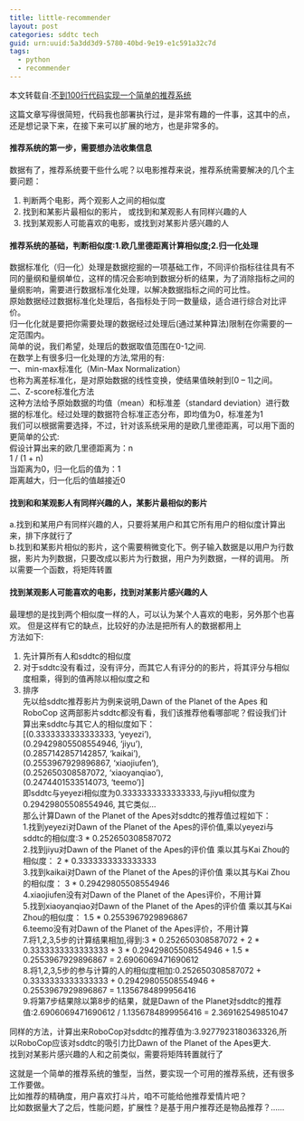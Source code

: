 ```yaml
---
title: little-recommender
layout: post
categories: sddtc tech
guid: urn:uuid:5a3dd3d9-5780-40bd-9e19-e1c591a32c7d
tags:
  - python
  - recommender
---
```


本文转载自:[不到100行代码实现一个简单的推荐系统](http://www.kai-zhou.com/recommandation-system-implement-in-100-line/)  

这篇文章写得很简短，代码我也部署执行过，是非常有趣的一件事，这其中的点，还是想记录下来，在接下来可以扩展的地方，也是非常多的。  

#### 推荐系统的第一步，需要想办法收集信息

数据有了，推荐系统要干些什么呢？以电影推荐来说，推荐系统需要解决的几个主要问题：  
1. 判断两个电影，两个观影人之间的相似度  
2. 找到和某影片最相似的影片， 或找到和某观影人有同样兴趣的人  
3. 找到某观影人可能喜欢的电影，或找到对某影片感兴趣的人  


#### 推荐系统的基础，判断相似度:1.欧几里德距离计算相似度;2.归一化处理
数据标准化（归一化）处理是数据挖掘的一项基础工作，不同评价指标往往具有不同的量纲和量纲单位，这样的情况会影响到数据分析的结果，为了消除指标之间的量纲影响，需要进行数据标准化处理，以解决数据指标之间的可比性。  
原始数据经过数据标准化处理后，各指标处于同一数量级，适合进行综合对比评价。   
归一化化就是要把你需要处理的数据经过处理后(通过某种算法)限制在你需要的一定范围内。  
简单的说，我们希望，处理后的数据取值范围在0-1之间.   
在数学上有很多归一化处理的方法,常用的有:  
一、min-max标准化（Min-Max Normalization）  
也称为离差标准化，是对原始数据的线性变换，使结果值映射到[0 – 1]之间。  
二、Z-score标准化方法  
这种方法给予原始数据的均值（mean）和标准差（standard deviation）进行数据的标准化。经过处理的数据符合标准正态分布，即均值为0，标准差为1  
我们可以根据需要选择，不过，针对该系统采用的是欧几里德距离，可以用下面的更简单的公式:  
假设计算出来的欧几里德距离为：n  
1 / (1 + n)  
当距离为0，归一化后的值为：1  
距离越大，归一化后的值越接近0  

#### 找到和和某观影人有同样兴趣的人，某影片最相似的影片  
a.找到和某用户有同样兴趣的人，只要将某用户和其它所有用户的相似度计算出来，排下序就行了  
b.找到和某影片相似的影片，这个需要稍微变化下。例子输入数据是以用户为行数据，影片为列数据，只要改成以影片为行数据，用户为列数据，一样的调用。 所以需要一个函数，将矩阵转置  

#### 找到某观影人可能喜欢的电影，找到对某影片感兴趣的人
最理想的是找到两个相似度一样的人，可以认为某个人喜欢的电影，另外那个也喜欢。 但是这样有它的缺点，比较好的办法是把所有人的数据都用上  
方法如下:  
1. 先计算所有人和sddtc的相似度  
2. 对于sddtc没有看过，没有评分，而其它人有评分的的影片，将其评分与相似度相乘，得到的值再除以相似度之和  
3. 排序  
先以给sddtc推荐影片为例来说明,Dawn of the Planet of the Apes 和 RoboCop 这两部影片sddtc都没有看，我们该推荐他看哪部呢？假设我们计算出来sddtc与其它人的相似度如下：  
[(0.3333333333333333, ‘yeyezi’),  
(0.29429805508554946, ‘jiyu’),  
(0.2857142857142857, ‘kaikai’),  
(0.2553967929896867, ‘xiaojiufen’),  
(0.252650308587072, ‘xiaoyanqiao’),  
(0.2474401533514073, ‘teemo’)]  
即sddtc与yeyezi相似度为0.3333333333333333,与jiyu相似度为0.29429805508554946, 其它类似…   
那么计算Dawn of the Planet of the Apes对sddtc的推荐值过程如下：  
1.找到yeyezi对Dawn of the Planet of the Apes的评价值,乘以yeyezi与sddtc的相似度:3 *  0.252650308587072  
2.找到jiyu对Dawn of the Planet of the Apes的评价值  乘以其与Kai Zhou的相似度： 2 * 0.3333333333333333  
3.找到kaikai对Dawn of the Planet of the Apes的评价值  乘以其与Kai Zhou的相似度： 3 * 0.29429805508554946  
4.xiaojiufen没有对Dawn of the Planet of the Apes评价，不用计算  
5.找到xiaoyanqiao对Dawn of the Planet of the Apes的评价值  乘以其与Kai Zhou的相似度： 1.5 * 0.2553967929896867  
6.teemo没有对Dawn of the Planet of the Apes评价，不用计算  
7.将1,2,3,5步的计算结果相加,得到:3 * 0.252650308587072 + 2 * 0.3333333333333333 + 3 * 0.29429805508554946 + 1.5 * 0.2553967929896867 = 2.6906069471690612  
8.将1,2,3,5步的参与计算的人的相似度相加:0.252650308587072 + 0.3333333333333333 + 0.29429805508554946 + 0.2553967929896867 = 1.1356784899956416  
9.将第7步结果除以第8步的结果，就是Dawn of the Planet对sddtc的推荐值:2.6906069471690612 / 1.1356784899956416 = 2.369162549851047  

同样的方法，计算出来RoboCop对sddtc的推荐值为:3.9277923180363326,所以RoboCop应该对sddtc的吸引力比Dawn of the Planet of the Apes更大.   
找到对某影片感兴趣的人和之前类似，需要将矩阵转置就行了  

这就是一个简单的推荐系统的雏型，当然，要实现一个可用的推荐系统，还有很多工作要做。  
比如推荐的精确度，用户喜欢打斗片，咱不可能给他推荐爱情片吧？  
比如数据量大了之后，性能问题，扩展性？是基于用户推荐还是物品推荐？……




